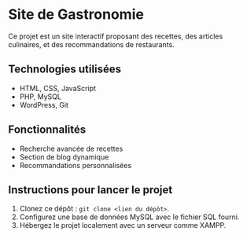 # Site de Gastronomie
Ce projet est un site interactif proposant des recettes, des articles culinaires, et des recommandations de restaurants.

## Technologies utilisées
- HTML, CSS, JavaScript
- PHP, MySQL
- WordPress, Git

## Fonctionnalités
- Recherche avancée de recettes
- Section de blog dynamique
- Recommandations personnalisées

## Instructions pour lancer le projet
1. Clonez ce dépôt : `git clone <lien du dépôt>`.
2. Configurez une base de données MySQL avec le fichier SQL fourni.
3. Hébergez le projet localement avec un serveur comme XAMPP.
